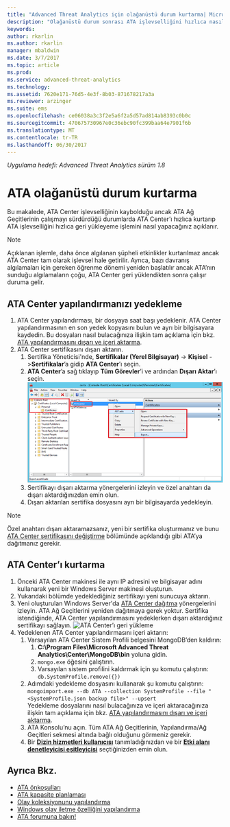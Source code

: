 ```yaml
---
title: "Advanced Threat Analytics için olağanüstü durum kurtarma| Microsoft Docs"
description: "Olağanüstü durum sonrası ATA işlevselliğini hızlıca nasıl kurtarabileceğinizi açıklar"
keywords: 
author: rkarlin
ms.author: rkarlin
manager: mbaldwin
ms.date: 3/7/2017
ms.topic: article
ms.prod: 
ms.service: advanced-threat-analytics
ms.technology: 
ms.assetid: 7620e171-76d5-4e3f-8b03-871678217a3a
ms.reviewer: arzinger
ms.suite: ems
ms.openlocfilehash: ce06038a3c3f2e5a6f2a5d57ad814ab8393c0b0c
ms.sourcegitcommit: 470675730967e0c36ebc90fc399baa64e7901f6b
ms.translationtype: MT
ms.contentlocale: tr-TR
ms.lasthandoff: 06/30/2017
---
```

*Uygulama hedefi: Advanced Threat Analytics sürüm 1.8*



# <a name="ata-disaster-recovery"></a>ATA olağanüstü durum kurtarma
Bu makalede, ATA Center işlevselliğinin kaybolduğu ancak ATA Ağ Geçitlerinin çalışmayı sürdürdüğü durumlarda ATA Center’ı hızlıca kurtarıp ATA işlevselliğini hızlıca geri yükleyeme işlemini nasıl yapacağınız açıklanır. 

>[!NOTE]
> Açıklanan işlemle, daha önce algılanan şüpheli etkinlikler kurtarılmaz ancak ATA Center tam olarak işlevsel hale getirilir. Ayrıca, bazı davranış algılamaları için gereken öğrenme dönemi yeniden başlatılır ancak ATA’nın sunduğu algılamaların çoğu, ATA Center geri yüklendikten sonra çalışır duruma gelir. 

## <a name="back-up-your-ata-center-configuration"></a>ATA Center yapılandırmanızı yedekleme

1. ATA Center yapılandırması, bir dosyaya saat başı yedeklenir. ATA Center yapılandırmasının en son yedek kopyasını bulun ve ayrı bir bilgisayara kaydedin. Bu dosyaları nasıl bulacağınıza ilişkin tam açıklama için bkz. [ATA yapılandırmasını dışarı ve içeri aktarma](/advanced-threat-analytics/deploy-use/ata-configuration-file). 
2. ATA Center sertifikasını dışarı aktarın.
    1. Sertifika Yöneticisi'nde, **Sertifikalar (Yerel Bilgisayar)** -> **Kişisel** ->**Sertifikalar**’a gidip **ATA Center**’ı seçin.
    2. **ATA Center**’a sağ tıklayıp **Tüm Görevler**’i ve ardından **Dışarı Aktar**’ı seçin. 
     ![ATA Center Sertifikası](media/ata-center-cert.png)
    3. Sertifikayı dışarı aktarma yönergelerini izleyin ve özel anahtarı da dışarı aktardığınızdan emin olun.
    4. Dışarı aktarılan sertifika dosyasını ayrı bir bilgisayarda yedekleyin.

  > [!NOTE] 
  > Özel anahtarı dışarı aktaramazsanız, yeni bir sertifika oluşturmanız ve bunu [ATA Center sertifikasını değiştirme](/advanced-threat-analytics/deploy-use/modifying-ata-config-centercert) bölümünde açıklandığı gibi ATA’ya dağıtmanız gerekir. 

## <a name="recover-your-ata-center"></a>ATA Center’ı kurtarma

1. Önceki ATA Center makinesi ile aynı IP adresini ve bilgisayar adını kullanarak yeni bir Windows Server makinesi oluşturun.
4. Yukarıdaki bölümde yedeklediğiniz sertifikayı yeni sunucuya aktarın.
5. Yeni oluşturulan Windows Server'da [ATA Center dağıtma](/advanced-threat-analytics/deploy-use/install-ata-step1) yönergelerini izleyin. ATA Ağ Geçitlerini yeniden dağıtmaya gerek yoktur. Sertifika istendiğinde, ATA Center yapılandırmasını yedeklerken dışarı aktardığınız sertifikayı sağlayın. 
![ATA Center’ı geri yükleme](media/disaster-recovery-deploymentss.png)
6. Yedeklenen ATA Center yapılandırmasını içeri aktarın:
    1. Varsayılan ATA Center Sistem Profili belgesini MongoDB’den kaldırın: 
        1. **C:\Program Files\Microsoft Advanced Threat Analytics\Center\MongoDB\bin** yoluna gidin. 
        2. `mongo.exe` öğesini çalıştırın. 
        3. Varsayılan sistem profilini kaldırmak için şu komutu çalıştırın: `db.SystemProfile.remove({})`
    2. Adımdaki yedekleme dosyasını kullanarak şu komutu çalıştırın: `mongoimport.exe --db ATA --collection SystemProfile --file "<SystemProfile.json backup file>" --upsert`</br>
    Yedekleme dosyalarını nasıl bulacağınıza ve içeri aktaracağınıza ilişkin tam açıklama için bkz. [ATA yapılandırmasını dışarı ve içeri aktarma](/advanced-threat-analytics/deploy-use/ata-configuration-file). 
    3. ATA Konsolu’nu açın. Tüm ATA Ağ Geçitlerinin, Yapılandırma/Ağ Geçitleri sekmesi altında bağlı olduğunu görmeniz gerekir. 
    5. Bir [**Dizin hizmetleri kullanıcısı**](/advanced-threat-analytics/deploy-use/install-ata-step2) tanımladığınızdan ve bir [**Etki alanı denetleyicisi eşitleyicisi**](/advanced-threat-analytics/deploy-use/install-ata-step5) seçtiğinizden emin olun. 






## <a name="see-also"></a>Ayrıca Bkz.
- [ATA önkoşulları](/advanced-threat-analytics/plan-design/ata-prerequisites)
- [ATA kapasite planlaması](/advanced-threat-analytics/plan-design/ata-capacity-planning)
- [Olay koleksiyonunu yapılandırma](/advanced-threat-analytics/deploy-use/configure-event-collection)
- [Windows olay iletme özelliğini yapılandırma](/advanced-threat-analytics/deploy-use/configure-event-collection#configuring-windows-event-forwarding)
- [ATA forumuna bakın!](https://social.technet.microsoft.com/Forums/security/home?forum=mata)
